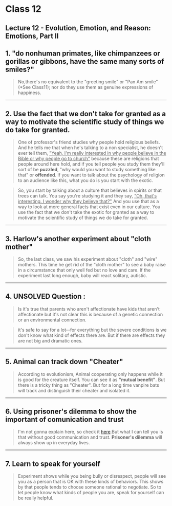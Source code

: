 Class 12
=

## **Lecture 12 - Evolution, Emotion, and Reason: Emotions, Part II**


## 1. "do nonhuman primates, like chimpanzees or gorillas or gibbons, have the same many sorts of smiles?"

>No,there's no equivalent to the "greeting smile" or "Pan Am smile" (*See Class11); nor do they use them as genuine expressions of happiness. 

---

## 2. Use the fact that we don't take for granted as a way to motivate the scientific study of things we do take for granted.

>One of professor's friend studies why people hold religious beliefs. And he tells me that when he's talking to a non specialist, he doesn't ever tell them, <ins>"Yeah, I'm really interested in why people believe in the Bible or  why people go to church"</ins> because these are religions that people around here hold, and if you tell people you study them they'll sort of be **puzzled**, "why would you want to study something like that" or **offended**. If you want to talk about the psychology of religion to an audience like this, what you do is you start with the exotic. 

>So, you start by talking about a culture that believes in spirits or that trees can talk. You say you're studying it and they say, <ins>"Oh, that's interesting. I wonder why they believe that?"</ins> And you use that as a way to look at more general facts that exist even in our culture. You use the fact that we don't take the exotic for granted as a way to motivate the scientific study of things we do take for granted.

---

## 3. Harlow's another experiment about "cloth mother"

>So, the last class, we saw his experiment about "cloth" and "wire" mothers. This time he get rid of the "cloth mother" to see a baby raise in a circumstance that only well fed but no love and care. If the experiment last long enough, baby will react solitary, autistic.
---

## 4. UNSOLVED Question :
>Is it's true that parents who aren't affectionate have kids that aren't affectionate but it's not clear this is because of a genetic connection or an environmental connection. 

>it's safe to say for a lot--for everything but the severe conditions is we don't know what kind of effects there are. But if there are effects they are not big and dramatic ones.

---
## 5. Animal can track down "Cheater"
> According to evolutionism, Animal cooperating only happens while it is good for the creature itself. You can see it as **"mutual benefit"**. But there is a tricky thing as "Cheater". But for a long time vanpire bats will track and distinguish their cheater and isolated it.

---

## 6. Using prisoner's dilemma to show the important of comunication and trust

>I'm not gonna explain here, so check it [here](https://www.investopedia.com/terms/p/prisoners-dilemma.asp).But what I can tell you is that without good communication and trust. **Prisoner's dilemma** will always show up in everyday lives.

---

## 7. Learn to speak for yourself

> Experiment shows while you being bully or disrespect, people will see you as a person that is OK with these kinds of behaviors. This shows by that people tends to choose someone rational to negotiate. So to let people know what kinds of people you are, speak for yourself can be really helpful.